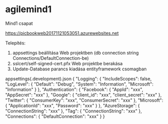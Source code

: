 # agilemind1
Mind1 csapat

https://picbookweb20171121053051.azurewebsites.net

Telepítés:

1) appsettings beállítása Web projektben (db connection string Connections/DefaultConnection-be)
2) sslcert/self-signed-cert.pfx Web projektbe berakása
3) Update-Database parancs kiadása entityframework csomagban

appsettings(.development).json
{
  "Logging": {
    "IncludeScopes": false,
    "LogLevel": {
      "Default": "Debug",
      "System": "Information",
      "Microsoft": "Information"
    }
  },
  "Authentication": {
    "Facebook": {
      "AppId": "xxx",
      "AppSecret": "xxx"
    },
    "Google": {
      "client_id": "xxx",
      "client_secret": "xxx"
    },
    "Twitter": {
      "ConsumerKey": "xxx",
      "ConsumerSecret": "xxx"
    },
    "Microsoft": {
      "ApplicationId": "xxx",
      "Password": "xxx"
    }
  },
  "AzureStorage": {
    "ConnectionString": "xxx"
  },
  "Tag": {
    "ConnectionString": "xxx"
  },
  "Connections": {
    "DefaultConnection": "xxx"
  }
}
